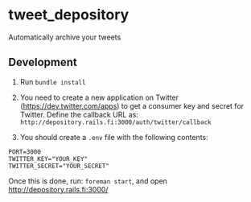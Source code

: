 tweet_depository
================

Automatically archive your tweets

Development
-----------

1. Run `bundle install`

2. You need to create a new application on Twitter (<https://dev.twitter.com/apps>) to get a consumer key and secret for Twitter.
Define the callback URL as: `http://depository.rails.fi:3000/auth/twitter/callback`

3. You should create a `.env` file with the following contents:

```
PORT=3000
TWITTER_KEY="YOUR_KEY"
TWITTER_SECRET="YOUR_SECRET"
```

Once this is done, run: `foreman start`, and open <http://depository.rails.fi:3000/>
